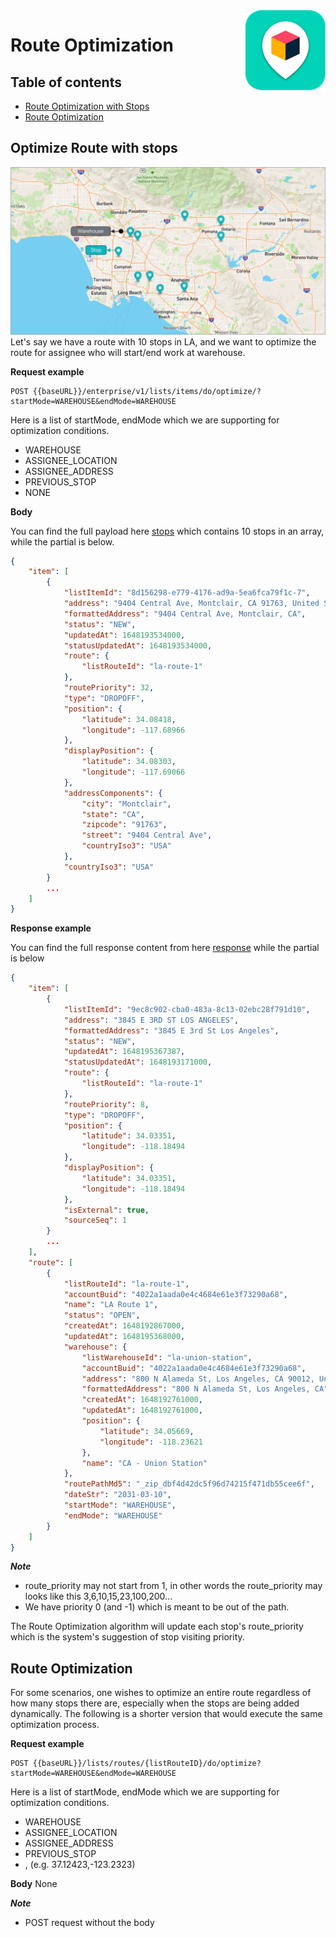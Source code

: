 <img src="../../assets/images/beans-128x128.png" align="right" />

# Route Optimization

## Table of contents

- [Route Optimization with Stops](#route-optimization-with-stops)
- [Route Optimization](#route-optimization)

## Optimize Route with stops
![stops](assets/images/stops.png)
Let's say we have a route with 10 stops in LA, and we want to optimize the route for assignee who will start/end work at warehouse.

**Request example**

```
POST {{baseURL}}/enterprise/v1/lists/items/do/optimize/?startMode=WAREHOUSE&endMode=WAREHOUSE
```
Here is a list of startMode, endMode which we are supporting for optimization conditions.
- WAREHOUSE
- ASSIGNEE_LOCATION
- ASSIGNEE_ADDRESS
- PREVIOUS_STOP
- NONE

**Body**

You can find the full payload here [stops](assets/stops.json) which contains 10 stops in an array, while the partial is below.
```json
{
    "item": [
        {
            "listItemId": "8d156298-e779-4176-ad9a-5ea6fca79f1c-7",
            "address": "9404 Central Ave, Montclair, CA 91763, United States",
            "formattedAddress": "9404 Central Ave, Montclair, CA",
            "status": "NEW",
            "updatedAt": 1648193534000,
            "statusUpdatedAt": 1648193534000,
            "route": {
                "listRouteId": "la-route-1"
            },
            "routePriority": 32,
            "type": "DROPOFF",
            "position": {
                "latitude": 34.08418,
                "longitude": -117.68966
            },
            "displayPosition": {
                "latitude": 34.08303,
                "longitude": -117.69066
            },
            "addressComponents": {
                "city": "Montclair",
                "state": "CA",
                "zipcode": "91763",
                "street": "9404 Central Ave",
                "countryIso3": "USA"
            },
            "countryIso3": "USA"
        }
        ...
    ]
}
```

**Response example**

You can find the full response content from here [response](assets/optimize-route-response.json) while the partial is below


```json
{
    "item": [
        {
            "listItemId": "9ec8c902-cba0-483a-8c13-02ebc28f791d10",
            "address": "3845 E 3RD ST LOS ANGELES",
            "formattedAddress": "3845 E 3rd St Los Angeles",
            "status": "NEW",
            "updatedAt": 1648195367387,
            "statusUpdatedAt": 1648193171000,
            "route": {
                "listRouteId": "la-route-1"
            },
            "routePriority": 8,
            "type": "DROPOFF",
            "position": {
                "latitude": 34.03351,
                "longitude": -118.18494
            },
            "displayPosition": {
                "latitude": 34.03351,
                "longitude": -118.18494
            },
            "isExternal": true,
            "sourceSeq": 1
        }
        ...
    ],
    "route": [
        {
            "listRouteId": "la-route-1",
            "accountBuid": "4022a1aada0e4c4684e61e3f73290a68",
            "name": "LA Route 1",
            "status": "OPEN",
            "createdAt": 1648192867000,
            "updatedAt": 1648195368000,
            "warehouse": {
                "listWarehouseId": "la-union-station",
                "accountBuid": "4022a1aada0e4c4684e61e3f73290a68",
                "address": "800 N Alameda St, Los Angeles, CA 90012, United States",
                "formattedAddress": "800 N Alameda St, Los Angeles, CA",
                "createdAt": 1648192761000,
                "updatedAt": 1648192761000,
                "position": {
                    "latitude": 34.05669,
                    "longitude": -118.23621
                },
                "name": "CA - Union Station"
            },
            "routePathMd5": "_zip_dbf4d42dc5f96d74215f471db55cee6f",
            "dateStr": "2031-03-10",
            "startMode": "WAREHOUSE",
            "endMode": "WAREHOUSE"
        }
    ]
}

```
***Note***
- route_priority may not start from 1, in other words the route_priority may looks like this 3,6,10,15,23,100,200...
- We have priority 0 (and -1) which is meant to be out of the path.

The Route Optimization algorithm will update each stop's route_priority which is the system's suggestion of stop visiting priority.

## Route Optimization
For some scenarios, one wishes to optimize an entire route regardless of how many stops there are, especially when the stops are being added dynamically. The following is a shorter version that would execute the same optimization process.

**Request example**

```
POST {{baseURL}}/lists/routes/{listRouteID}/do/optimize?startMode=WAREHOUSE&endMode=WAREHOUSE
```
Here is a list of startMode, endMode which we are supporting for optimization conditions.
- WAREHOUSE
- ASSIGNEE_LOCATION
- ASSIGNEE_ADDRESS
- PREVIOUS_STOP
- <lat>,<lng> (e.g. 37.12423,-123.2323)

**Body**
None

***Note***
- POST request without the body

